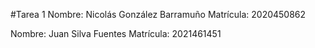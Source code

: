 #Tarea 1
Nombre: Nicolás González Barramuño
Matrícula: 2020450862

Nombre: Juan Silva Fuentes 
Matrícula: 2021461451
